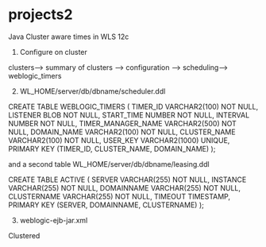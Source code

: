 # projects2
Java Cluster aware times in WLS 12c
1) Configure on cluster

clusters--> summary of clusters --> configuration --> scheduling--> weblogic_timers

2) WL_HOME/server/db/dbname/scheduler.ddl

CREATE TABLE WEBLOGIC_TIMERS (
  TIMER_ID VARCHAR2(100) NOT NULL,
  LISTENER BLOB NOT NULL,
  START_TIME NUMBER NOT NULL,
  INTERVAL NUMBER NOT NULL,
  TIMER_MANAGER_NAME VARCHAR2(500) NOT NULL,
  DOMAIN_NAME VARCHAR2(100) NOT NULL,
  CLUSTER_NAME VARCHAR2(100) NOT NULL,
  USER_KEY VARCHAR2(1000) UNIQUE,
  PRIMARY KEY (TIMER_ID, CLUSTER_NAME, DOMAIN_NAME)
);



and a second table WL_HOME/server/db/dbname/leasing.ddl

CREATE TABLE ACTIVE (
  SERVER VARCHAR(255) NOT NULL,
  INSTANCE VARCHAR(255) NOT NULL,
  DOMAINNAME VARCHAR(255) NOT NULL,
  CLUSTERNAME VARCHAR(255) NOT NULL,
  TIMEOUT TIMESTAMP,
  PRIMARY KEY (SERVER, DOMAINNAME, CLUSTERNAME)
); 



3) weblogic-ejb-jar.xml


<weblogic-ejb-jar xmlns="http://xmlns.oracle.com/weblogic/weblogic-ejb-jar" xmlns:xsi="http://www.w3.org/2001/XMLSchema-instance"
xsi:schemaLocation="http://xmlns.oracle.com/weblogic/weblogic-ejb-jar  http://xmlns.oracle.com/weblogic/weblogic-ejb-jar/1.1/weblogic-ejb-jar.xsd"> 

<timer-implementation>Clustered</timer-implementation>

    
</weblogic-ejb-jar>
